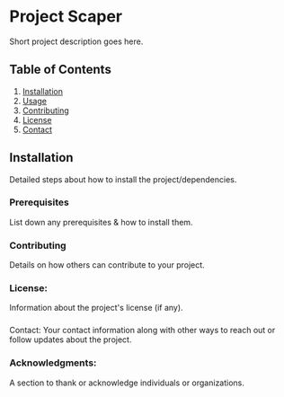 # Project Scaper

Short project description goes here.

## Table of Contents

1. [Installation](#installation)
2. [Usage](#usage)
3. [Contributing](#contributing)
4. [License](#license)
5. [Contact](#contact)

## Installation

Detailed steps about how to install the project/dependencies.

### Prerequisites

List down any prerequisites & how to install them.

### Contributing 
Details on how others can contribute to your project.

### License: 
Information about the project's license (if any).

### 
Contact: Your contact information along with other ways to reach out or follow updates about the project.

### Acknowledgments: 
A section to thank or acknowledge individuals or organizations.


